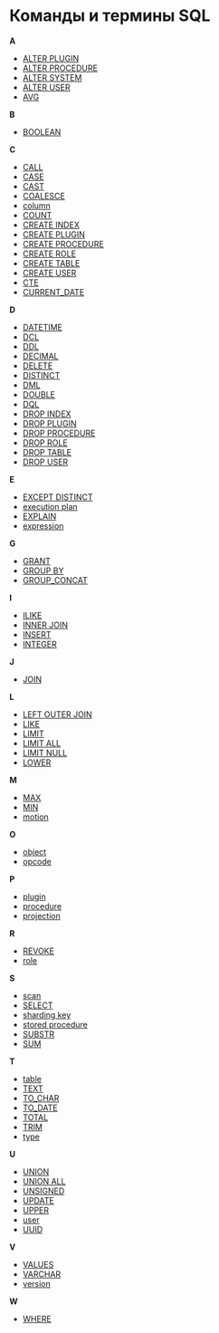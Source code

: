 # Команды и термины SQL

<style>
h1,
form {
    column-span: all;
}

article {
    column-count: 3;
}

@media screen and (max-width: 59.984375em) {
    article {
        column-count: 2;
    }
}

@media screen and (max-width: 30em) {
    article {
        column-count: 1;
    }
}

article > p {
    margin-block-start: unset;
    break-after: avoid;
}

article.md-typeset.md-typeset ul {
    break-inside: avoid;
    list-style-type: none;
    margin-left: 0;
    li {
        margin-left: 0;
    }
}
</style>

<b>A</b>

* [ALTER PLUGIN](reference/sql/alter_plugin.md)
* [ALTER PROCEDURE](reference/sql/alter_procedure.md)
* [ALTER SYSTEM](reference/sql/alter_system.md)
* [ALTER USER](reference/sql/alter_user.md)
* [AVG](reference/sql/aggregate.md#functions)

<b>B</b>

* [BOOLEAN](reference/sql_types.md#boolean)

<b>C</b>

* [CALL](reference/sql/call.md)
* [CASE](reference/sql/case.md)
* [CAST](reference/sql/cast.md)
* [COALESCE](reference/sql/coalesce.md)
* [column](reference/sql/object.md)
* [COUNT](reference/sql/aggregate.md#functions)
* [CREATE INDEX](reference/sql/create_index.md)
* [CREATE PLUGIN](reference/sql/create_plugin.md)
* [CREATE PROCEDURE](reference/sql/create_procedure.md)
* [CREATE ROLE](reference/sql/create_role.md)
* [CREATE TABLE](reference/sql/create_table.md)
* [CREATE USER](reference/sql/create_user.md)
* [CTE](reference/sql/with.md)
* [CURRENT_DATE](reference/sql/current_date.md)

<b>D</b>

* [DATETIME](reference/sql_types.md#datetime)
* [DCL](reference/sql/dcl.md)
* [DDL](reference/sql/ddl.md)
* [DECIMAL](reference/sql_types.md#decimal)
* [DELETE](reference/sql/delete.md)
* [DISTINCT](reference/sql/select.md#params)
* [DML](reference/sql/dml.md)
* [DOUBLE](reference/sql_types.md#double)
* [DQL](reference/sql/dql.md)
* [DROP INDEX](reference/sql/drop_index.md)
* [DROP PLUGIN](reference/sql/drop_plugin.md)
* [DROP PROCEDURE](reference/sql/drop_procedure.md)
* [DROP ROLE](reference/sql/drop_role.md)
* [DROP TABLE](reference/sql/drop_table.md)
* [DROP USER](reference/sql/drop_user.md)

<b>E</b>

* [EXCEPT DISTINCT](reference/sql/select.md#except_with_subquery)
* [execution plan](overview/glossary.md#execution_plan)
* [EXPLAIN](reference/sql/explain.md)
* [expression](reference/sql/aggregate.md#expression)

<b>G</b>

* [GRANT](reference/sql/grant.md)
* [GROUP BY](reference/sql/select.md#filter_and_group)
* [GROUP_CONCAT](reference/sql/aggregate.md#functions)

<b>I</b>

* [ILIKE](reference/sql/ilike.md)
* [INNER JOIN](reference/sql/join.md#inner_join)
* [INSERT](reference/sql/insert.md)
* [INTEGER](reference/sql_types.md#integer)

<b>J</b>

* [JOIN](reference/sql/join.md)

<b>L</b>

* [LEFT OUTER JOIN](reference/sql/join.md#left_join)
* [LIKE](reference/sql/like.md)
* [LIMIT](reference/sql/select.md#params)
* [LIMIT ALL](reference/sql/select.md#params)
* [LIMIT NULL](reference/sql/select.md#params)
* [LOWER](reference/sql/lower.md)

<b>M</b>

* [MAX](reference/sql/aggregate.md#functions)
* [MIN](reference/sql/aggregate.md#functions)
* [motion](reference/sql/explain.md#data_motion_types)

<b>O</b>

* [object](reference/sql/object.md)
* [opcode](overview/glossary.md#opcode)

<b>P</b>

* [plugin](architecture/plugins.md)
* [procedure](tutorial/access_control.md#proc_access)
* [projection](reference/sql/explain.md#plan_structure)

<b>R</b>

* [REVOKE](reference/sql/revoke.md)
* [role](tutorial/access_control.md#role_model)

<b>S</b>

* [scan](reference/sql/explain.md#plan_structure)
* [SELECT](reference/sql/select.md)
* [sharding key](overview/glossary.md#sharding_key)
* [stored procedure](overview/glossary.md#stored_procedure)
* [SUBSTR](reference/sql/substr.md)
* [SUM](reference/sql/aggregate.md#functions)

<b>T</b>

* [table](overview/glossary.md#table)
* [TEXT](reference/sql_types.md#text)
* [TO_CHAR](reference/sql/to_char.md)
* [TO_DATE](reference/sql/to_date.md)
* [TOTAL](reference/sql/aggregate.md#functions)
* [TRIM](reference/sql/trim.md)
* [type](reference/sql_types.md)

<b>U</b>

* [UNION](reference/sql/select.md#params)
* [UNION ALL](reference/sql/select.md#params)
* [UNSIGNED](reference/sql_types.md#unsigned)
* [UPDATE](reference/sql/update.md)
* [UPPER](reference/sql/lower.md)
* [user](tutorial/access_control.md#users)
* [UUID](reference/sql_types.md#uuid)

<b>V</b>

* [VALUES](reference/sql/values.md)
* [VARCHAR](reference/sql_types.md#varchar)
* [version](overview/versioning.md)

<b>W</b>

* [WHERE](reference/sql/select.md#select_with_filter)
